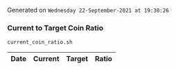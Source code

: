 Generated on `Wednesday 22-September-2021 at 19:30:26`

### Current to Target Coin Ratio
`current_coin_ratio.sh`

Date|Current|Target|Ratio
---|---|---|---
